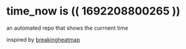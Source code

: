 # time_now is (( 1692208800265 ))

an automated repo that shows the currnent time

inspired by [breakingheatmap](https://github.com/breakingheatmap/breakingheatmap)